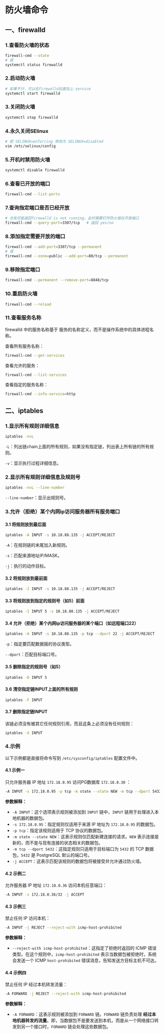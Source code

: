 # 防火墙命令



## 一、firewalld

### 1.查看防火墙的状态

```bash
firewall-cmd --state
# 或
systemctl status firewalld
```

### 2.启动防火墙

```bash
# 如果不行，可以在firewalld后面加上.service
systemctl start firewalld
```

### 3.关闭防火墙

```bash
systemctl stop firewalld
```

### 4.永久关闭SElinux

```bash
# 把 SELINUX=enforcing 修改为 SELINUX=disabled
vim /etc/selinux/config
```

### 5.开机时禁用防火墙

```bash
systemctl disable firewalld
```

### 6.查看已开放的端口

```bash
firewall-cmd --list-ports
```

### 7.查询指定端口是否已经开放

```bash
# 也有可能返回firewalld is not running，此时需要打开防火墙在开放端口
firewall-cmd --query-port=3307/tcp   # 返回 yes/no
```

### 8.添加指定需要开放的端口

```bash
firewall-cmd --add-port=3307/tcp --permanent
# 或
firewall-cmd --zone=public --add-port=80/tcp --permanent
```

### 9.移除指定端口

```bash
firewall-cmd --permanent --remove-port=8848/tcp
```

### 10.重启防火墙

```bash
firewall-cmd --reload
```

### 11.查看服务名称

firewalld 中的服务名称基于 服务的名称定义，而不是操作系统中的具体进程名称。

查看所有服务名称：

```bash
firewall-cmd --get-services
```

查看允许的服务：

```bash
firewall-cmd --list-services
```

查看指定的服务名称：

```bash
firewall-cmd --info-service=http
```



## 二、iptables

### 1.显示所有规则详细信息

```bash
iptables -nvL
```

`-L`：列出链chain上面的所有规则，如果没有指定链，列出表上所有链的所有规则。

`-v`：显示执行过程详细信息。

### 2.显示所有规则详细信息及规则号

```bash
iptables -nvL --line-number
```

`--line-number`：显示出规则号。

### 3.允许（拒绝）某个内网ip访问服务器所有服务端口

#### 3.1 将规则放到最后面

```bash
iptables -A INPUT -s 10.18.88.135 -j ACCEPT/REJECT
```

`-A`：在规则链的末尾加入新规则。

`-s`：匹配来源地址IP/MASK。

`-j`：执行的动作目标。

#### 3.2 将规则放到最前面

```bash
iptables -I INPUT -s 10.18.88.135 -j ACCEPT/REJECT
```

#### 3.3 将规则放到指定的规则号（如5）前面

```bash
iptables -I INPUT 5 -s 10.18.88.135 -j ACCEPT/REJECT
```

#### 3.4 允许（拒绝）某个内网ip访问服务器的某个端口（如远程端口22）

```bash
iptables -A INPUT -s 10.18.88.135 -p tcp --dport 22 -j ACCEPT/REJECT
```

`-p`：指定要匹配数据报的协议类型。

`--dport`：匹配目标端口号。														 

#### 3.5 删除指定的规则号（如5）

```bash
iptables -D INPUT 5
```

#### 3.6 清空指定链INPUT上面的所有规则

```bash
iptables -F INPUT
```

#### 3.7 删除指定链INPUT

该链必须没有被其它任何规则引用，而且这条上必须没有任何规则：

```bash
iptables -X INPUT
```

### 4.示例

以下示例都是直接将命令写到 `/etc/sysconfig/iptables` 配置文件中。

#### 4.1 示例一

只允许服务器 IP 地址  `172.18.0.95` 访问PG数据库 `172.18.0.30` ：

```bash
-A INPUT -s 172.18.0.95 -p tcp -m state --state NEW -m tcp --dport 5432 -j ACCEPT
```

**参数解释：**

- `-A INPUT`：这个选项表示规则被添加到 `INPUT` 链中，`INPUT` 链用于处理进入本地机器的数据包。
- `-s 172.18.0.95`：指定规则仅适用于来源 IP 地址为 `172.18.0.95` 的数据包。
- `-p tcp`：指定该规则适用于 TCP 协议的数据包。
- `-m state --state NEW`：这表示规则仅匹配新建连接的请求。`NEW` 表示连接是新的，而不是与现有连接的状态相关的数据包。
- `-m tcp --dport 5432`：这指定规则只适用于目标端口为 `5432` 的 TCP 数据包，`5432` 是 PostgreSQL 默认的端口号。
- `-j ACCEPT`：这表示匹配该规则的数据包将被接受并允许通过防火墙。

#### 4.2 示例二

允许服务器 IP 地址 `172.18.0.36`  访问本机任意端口：

```bash
-A INPUT -s 172.18.0.36/32 -j ACCEPT
```

#### 4.3 示例三

禁止任何 IP 访问本机：

```bash
-A INPUT -j REJECT --reject-with icmp-host-prohibited
```

**参数解释：**

- `--reject-with icmp-host-prohibited`：这指定了拒绝时返回的 ICMP 错误类型。在这个规则中，`icmp-host-prohibited` 表示当数据包被拒绝时，系统会发送一个 ICMP `host-prohibited` 错误消息，告知发送方目标主机不可达。

#### 4.4 示例四

禁止任何 IP 经过本机转发流量：

```bash
-A FORWARD -j REJECT --reject-with icmp-host-prohibited
```

**参数解释：**

- `-A FORWARD`：这表示规则被添加到 `FORWARD` 链。`FORWARD` 链负责处理 **经过本地机器转发的流量**。即，当数据包不是要发送到本机，而是从一个网络接口转发到另一个接口时，`FORWARD` 链会处理这些数据包。